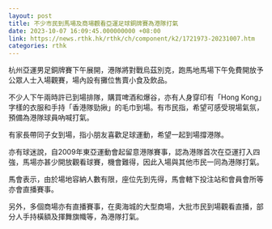 ```yaml
---
layout: post
title: 不少市民到馬場及商場觀看亞運足球銅牌賽為港隊打氣
date: 2023-10-07 16:09:45.000000000 +08:00
link: https://news.rthk.hk/rthk/ch/component/k2/1721973-20231007.htm
categories: rthk
---
```


杭州亞運男足銅牌賽下午展開，港隊將對戰烏茲別克，跑馬地馬場下午免費開放予公眾人士入場觀賽，場內設有攤位售賣小食及飲品。

不少人下午兩時許已到場排隊，購買啤酒和爆谷，亦有人身穿印有「Hong Kong」字樣的衣服和手持「香港隊勁揪」的毛巾到場。有市民指，希望可感受現場氣氛，預備為港隊球員吶喊打氣。

有家長帶同子女到場，指小朋友喜歡足球運動，希望一起到場撐港隊。

亦有球迷說，自2009年東亞運動會起留意港隊賽事，認為港隊首次在亞運打入四強，馬場亦甚少開放觀看球賽，機會難得，因此入場與其他市民一同為港隊打氣。

馬會表示，由於場地容納人數有限，座位先到先得，馬會轄下投注站和會員會所等亦會直播賽事。

另外，多個商場亦有直播賽事，在奧海城的大型商場，大批市民到場觀看直播，部分人手持橫額及揮舞旗幟等，為港隊打氣。
